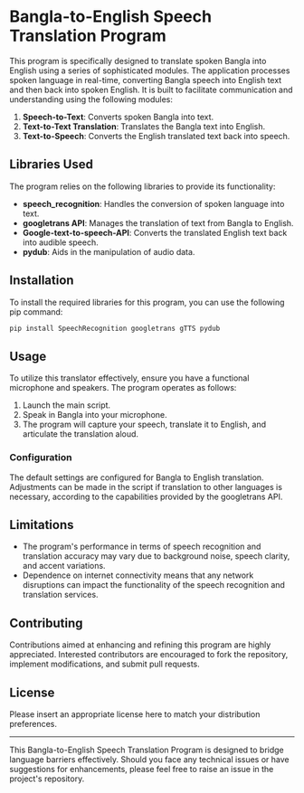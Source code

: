 # Bangla-to-English Speech Translation Program

This program is specifically designed to translate spoken Bangla into English using a series of sophisticated modules. The application processes spoken language in real-time, converting Bangla speech into English text and then back into spoken English. It is built to facilitate communication and understanding using the following modules:

1. **Speech-to-Text**: Converts spoken Bangla into text.
2. **Text-to-Text Translation**: Translates the Bangla text into English.
3. **Text-to-Speech**: Converts the English translated text back into speech.

## Libraries Used

The program relies on the following libraries to provide its functionality:

- **speech_recognition**: Handles the conversion of spoken language into text.
- **googletrans API**: Manages the translation of text from Bangla to English.
- **Google-text-to-speech-API**: Converts the translated English text back into audible speech.
- **pydub**: Aids in the manipulation of audio data.

## Installation

To install the required libraries for this program, you can use the following pip command:

```bash
pip install SpeechRecognition googletrans gTTS pydub
```

## Usage

To utilize this translator effectively, ensure you have a functional microphone and speakers. The program operates as follows:

1. Launch the main script.
2. Speak in Bangla into your microphone.
3. The program will capture your speech, translate it to English, and articulate the translation aloud.

### Configuration

The default settings are configured for Bangla to English translation. Adjustments can be made in the script if translation to other languages is necessary, according to the capabilities provided by the googletrans API.

## Limitations

- The program's performance in terms of speech recognition and translation accuracy may vary due to background noise, speech clarity, and accent variations.
- Dependence on internet connectivity means that any network disruptions can impact the functionality of the speech recognition and translation services.

## Contributing

Contributions aimed at enhancing and refining this program are highly appreciated. Interested contributors are encouraged to fork the repository, implement modifications, and submit pull requests.

## License

Please insert an appropriate license here to match your distribution preferences.

---

This Bangla-to-English Speech Translation Program is designed to bridge language barriers effectively. Should you face any technical issues or have suggestions for enhancements, please feel free to raise an issue in the project's repository.
